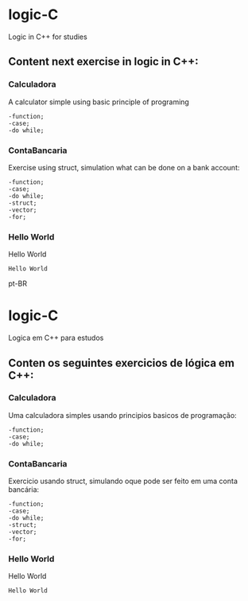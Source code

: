 # logic-C
 Logic in C++ for studies

## Content next exercise in logic in C++:

### Calculadora
A calculator simple using basic principle of programing
    
    -function;
    -case;
    -do while;

### ContaBancaria
Exercise using struct, simulation what can be done on a bank account:
    
    -function;
    -case;
    -do while;
    -struct;
    -vector;
    -for;

### Hello World
Hello World
    
    Hello World

pt-BR
# logic-C
 Logica em C++ para estudos

## Conten os seguintes exercicios de lógica em C++:

### Calculadora
Uma calculadora simples usando principios basicos de programação:
    
    -function;
    -case;
    -do while;

### ContaBancaria
Exercicio usando struct, simulando oque pode ser feito em uma conta bancária:
   
    -function;
    -case;
    -do while;
    -struct;
    -vector;
    -for;

### Hello World
Hello World
    
    Hello World